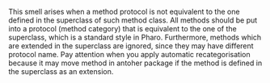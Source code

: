 This smell arises when a method protocol is not equivalent to the one defined in the superclass of such method class. All methods should be put into a protocol (method category) that is equivalent to the one of the superclass, which is a standard style in Pharo. Furthermore, methods which are extended in the superclass are ignored, since they may have different protocol name. Pay attention when you apply automatic recategorisation because it may move method in antoher package if the method is defined in the superclass as an extension.